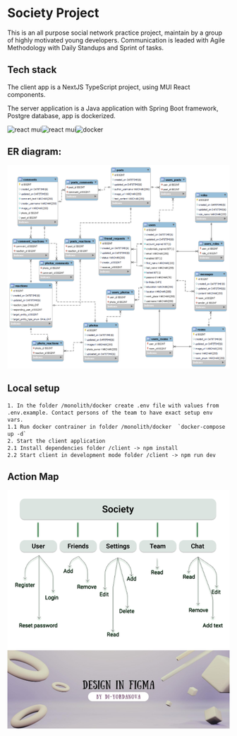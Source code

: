 # Society Project

This is an all purpose social network practice project, maintain by a group of highly motivated young developers.
Communication is leaded with Agile Methodology with Daily Standups and Sprint of tasks.

## Tech stack
The client app is a NextJS TypeScript project, using MUI React components. 

The server application is a Java application with Spring Boot framework, Postgre database, app is dockerized.

<img src="./readme-img/next.png?w=200" alt="react mui" width="200"><img src="./readme-img/mui.png?w=200" alt="react mui" width="200"><img src="./readme-img/docker.png" alt="docker" width="200">

## ER diagram:
<img src="./readme-img/Society-ER-WB.png" alt="Society ER diagram">

## Local setup
```
1. In the folder /monolith/docker create .env file with values from .env.example. Contact persons of the team to have exact setup env vars. 
1.1 Run docker contrainer in folder /monolith/docker  `docker-compose up -d`
2. Start the client application
2.1 Install dependencies folder /client -> npm install
2.2 Start client in development mode folder /client -> npm run dev
```

## Action Map 
<img src="./readme-img/Action-Map.png" alt="Society Action Map Image">

<img src="./readme-img/Designer.jpg" alt="Design image">
